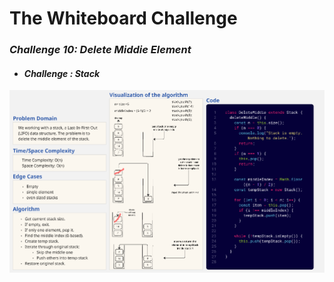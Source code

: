 # The Whiteboard Challenge

### *Challenge 10: Delete Middie Element*
- #### *Challenge : Stack*
![Delete Middie](./deleteMiddle.PNG)

